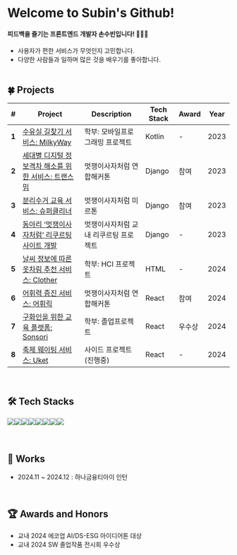 # Welcome to Subin's Github!
#### 피드백을 즐기는 프론트엔드 개발자 손수빈입니다! 👩🏻‍💻
- 사용자가 편한 서비스가 무엇인지 고민합니다.
- 다양한 사람들과 일하며 많은 것을 배우기를 좋아합니다.
<br/><br/>

## 🍀 Projects
|  #  | Project | Description | Tech Stack | Award | Year |
| --- | ------- | ----------- | ---------- | ----- | ---- |
| **1** | [수유실 길찾기 서비스: MilkyWay](https://github.com/SonSuBin129/MilkyWay) | 학부: 모바일프로그래밍 프로젝트 | Kotlin | - | 2023 |
| **2** | [세대별 디지털 정보격차 해소를 위한 서비스: 트랜스밈](https://github.com/SonSuBin129/TransMeme) | 멋쟁이사자처럼 연합해커톤 | Django | 참여 | 2023 |
| **3** | [분리수거 교육 서비스: 슈퍼클리너](https://github.com/SonSuBin129/server) | 멋쟁이사자처럼 미르톤 | Django | 참여 | 2023 |
| **4** | [동아리 ‘멋쟁이사자처럼’ 리쿠르팅 사이트 개발](https://github.com/SonSuBin129/RecruitPage) | 멋쟁이사자처럼 교내 리쿠르팅 프로젝트 | Django | - | 2023 |
| **5** | [날씨 정보에 따른 옷차림 추천 서비스: Clother](https://github.com/SonSuBin129/Clother-FE) | 학부: HCI 프로젝트 | HTML | - | 2024 |
| **6** | [어휘력 증진 서비스: 어휘릭](https://github.com/SonSuBin129/Eohwirik) | 멋쟁이사자처럼 연합해커톤 | React | 참여 | 2024 |
| **7** | [구화인을 위한 교육 플랫폼: Sonsori](https://github.com/MechaLions) | 학부: 졸업프로젝트 | React | 우수상 | 2024 |
| **8** | [축제 웨이팅 서비스: Uket](https://github.com/DCNJ-Uket) | 사이드 프로젝트 (진행중) | React | - | 2024 |

<br/>

## 🛠️ Tech Stacks 
<div style="display:flex; flex-direction:row;">
    <img src="https://img.shields.io/badge/Python-3776AB?style=flat&logo=python&logoColor=white">
    <img src="https://img.shields.io/badge/Django-3776AB?style=flat&logo=django&logoColor=white">
    <br/>
    <img src="https://img.shields.io/badge/Kotlin-7F52FF?style=flat&logo=kotlin&logoColor=white">
    <img src="https://img.shields.io/badge/HTML-E34F26?style=flat&logo=html5&logoColor=white">
    <img src="https://img.shields.io/badge/CSS-1572B6?style=flat&logo=css3&logoColor=white">
    <img src="https://img.shields.io/badge/JavaScript-F7DF1E?style=flat&logo=javascript&logoColor=white">
    <img src="https://img.shields.io/badge/Typescript-3178C6?style=flat&logo=Typescript&logoColor=white"/>
    <img src="https://img.shields.io/badge/React-61DAFB?style=flat&logo=react&logoColor=white">
</div>
<br/><br/>

## 🏢 Works
- 2024.11 ~ 2024.12 : 하나금융티아이 인턴

<br/>

## 🏆 Awards and Honors
- 교내 2024 에코업 AI/DS-ESG 아이디어톤 대상
- 교내 2024 SW 졸업작품 전시회 우수상
